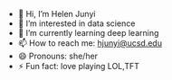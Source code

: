 - 👋 Hi, I’m Helen Junyi
- 👀 I’m interested in data science
- 🌱 I’m currently learning deep learning
- 📫 How to reach me: hjunyi@ucsd.edu
- 😄 Pronouns: she/her
- ⚡ Fun fact: love playing LOL,TFT
